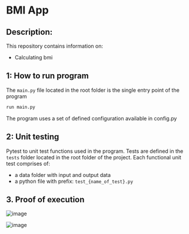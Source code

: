 # BMI App #

## Description: ##
This repository contains information on:
- Calculating bmi 

## 1: How to run program ##
The `main.py` file located in the root folder is the single entry point of the program 
```sh
run main.py
```
The program uses a set of defined configuration available in config.py 

## 2: Unit testing ##
Pytest to unit test functions used in the program. Tests are defined in the `tests` folder located in the root folder of the project.
Each functional unit test comprises of:
- a data folder with input and output data
- a python file with prefix: `test_{name_of_test}.py`

## 3. Proof of execution
![image](https://user-images.githubusercontent.com/26175849/170578073-73566f4c-6fc7-4768-8955-b58066d4d549.png)

![image](https://user-images.githubusercontent.com/26175849/170577865-a466a0c2-6676-414a-a6ac-7f8a8dee6a00.png)



